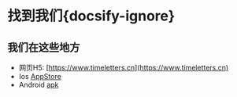 # 找到我们{docsify-ignore}

## 我们在这些地方

- 网页H5: [https://www.timeletters.cn](https://www.timeletters.cn)
- Ios [AppStore](https://apps.apple.com/cn/app/id1552523043)
- Android [apk](https://vkceyugu.cdn.bspapp.com/VKCEYUGU-dd8c776e-5819-404d-9e85-7faaaf426be8/dcaec241-ff7f-42a1-9c33-c26528773fdd.apk)

